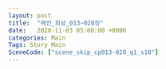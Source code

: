 ```yaml
---
layout: post
title:  "메인_회상_013~028장"
date:   2020-11-03 05:00:00 +0000
categories: Main
Tags: Story Main
SceneCode: ["scene_skip_cp013-028_q1_s10"]
---
```

